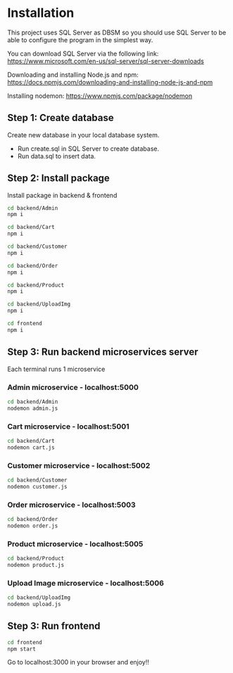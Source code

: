 # Installation
This project uses SQL Server as DBSM so you should use SQL Server to be able to configure the program in the simplest way.

You can download SQL Server via the following link: https://www.microsoft.com/en-us/sql-server/sql-server-downloads

Downloading and installing Node.js and npm: https://docs.npmjs.com/downloading-and-installing-node-js-and-npm

Installing nodemon: https://www.npmjs.com/package/nodemon

## Step 1: Create database

Create new database in your local database system. 

* Run create.sql in SQL Server to create database.
* Run data.sql to insert data.


## Step 2: Install package

Install package in backend & frontend

```bash
cd backend/Admin
npm i
```
```bash
cd backend/Cart
npm i
```
```bash
cd backend/Customer
npm i
```
```bash
cd backend/Order
npm i
```
```bash
cd backend/Product
npm i
```
```bash
cd backend/UploadImg
npm i
```
```bash
cd frontend
npm i
```

## Step 3: Run backend microservices server
Each terminal runs 1 microservice
### Admin microservice - localhost:5000
```bash
cd backend/Admin
nodemon admin.js
```
### Cart microservice - localhost:5001
```bash
cd backend/Cart
nodemon cart.js
```
### Customer microservice - localhost:5002
```bash
cd backend/Customer
nodemon customer.js
```
### Order microservice - localhost:5003
```bash
cd backend/Order
nodemon order.js
```
### Product microservice - localhost:5005
```bash
cd backend/Product
nodemon product.js
```
### Upload Image microservice - localhost:5006
```bash
cd backend/UploadImg
nodemon upload.js
```

## Step 3: Run frontend
```bash
cd frontend
npm start
```

Go to localhost:3000 in your browser and enjoy!!
